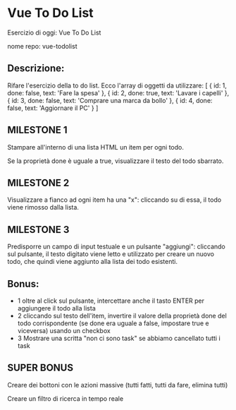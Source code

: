 # Vue To Do List

Esercizio di oggi: Vue To Do List

nome repo: vue-todolist

## Descrizione:
Rifare l'esercizio della to do list.
Ecco l'array di oggetti da utilizzare:
[
  { id: 1, done: false, text: 'Fare la spesa' },
  { id: 2, done: true, text: 'Lavare i capelli' },
  { id: 3, done: false, text: 'Comprare una marca da bollo' },
  { id: 4, done: false, text: 'Aggiornare il PC' }
]
## MILESTONE 1
Stampare all'interno di una lista HTML un item per ogni todo.

Se la proprietà done è uguale a true, visualizzare il testo del todo sbarrato.
## MILESTONE 2
Visualizzare a fianco ad ogni item ha una "x": cliccando su di essa, il todo viene rimosso dalla lista.
## MILESTONE 3
Predisporre un campo di input testuale e un pulsante "aggiungi": cliccando sul pulsante, il testo digitato viene letto e utilizzato per creare un nuovo todo, che quindi viene aggiunto alla lista dei todo esistenti.
## Bonus:
- 1  oltre al click sul pulsante, intercettare anche il tasto ENTER per aggiungere il todo alla lista
- 2 cliccando sul testo dell'item, invertire il valore della proprietà done del todo corrispondente (se done era uguale a false, impostare true e viceversa) usando un checkbox
- 3 Mostrare una scritta "non ci sono task" se abbiamo cancellato tutti i task
## SUPER BONUS
Creare dei bottoni con le azioni massive (tutti fatti, tutti da fare, elimina tutti)

Creare un filtro di ricerca in tempo reale